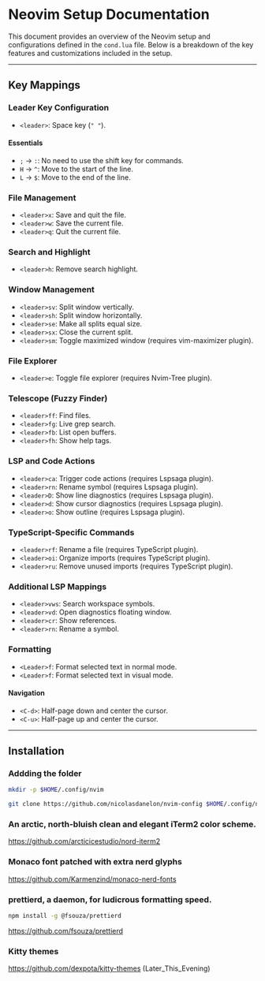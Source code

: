# Neovim Setup Documentation

This document provides an overview of the Neovim setup and configurations defined in the `cond.lua` file. Below is a breakdown of the key features and customizations included in the setup.

---

## Key Mappings

### Leader Key Configuration
- `<leader>`: Space key (`" "`).

#### Essentials
- `;` → `:`: No need to use the shift key for commands.
- `H` → `^`: Move to the start of the line.
- `L` → `$`: Move to the end of the line.

### File Management
- `<leader>x`: Save and quit the file.
- `<leader>w`: Save the current file.
- `<leader>q`: Quit the current file.

### Search and Highlight
- `<leader>h`: Remove search highlight.

### Window Management
- `<leader>sv`: Split window vertically.
- `<leader>sh`: Split window horizontally.
- `<leader>se`: Make all splits equal size.
- `<leader>sx`: Close the current split.
- `<leader>sm`: Toggle maximized window (requires vim-maximizer plugin).

### File Explorer
- `<leader>e`: Toggle file explorer (requires Nvim-Tree plugin).

### Telescope (Fuzzy Finder)
- `<leader>ff`: Find files.
- `<leader>fg`: Live grep search.
- `<leader>fb`: List open buffers.
- `<leader>fh`: Show help tags.

### LSP and Code Actions
- `<leader>ca`: Trigger code actions (requires Lspsaga plugin).
- `<leader>rn`: Rename symbol (requires Lspsaga plugin).
- `<leader>D`: Show line diagnostics (requires Lspsaga plugin).
- `<leader>d`: Show cursor diagnostics (requires Lspsaga plugin).
- `<leader>o`: Show outline (requires Lspsaga plugin).

### TypeScript-Specific Commands
- `<leader>rf`: Rename a file (requires TypeScript plugin).
- `<leader>oi`: Organize imports (requires TypeScript plugin).
- `<leader>ru`: Remove unused imports (requires TypeScript plugin).

### Additional LSP Mappings
- `<leader>vws`: Search workspace symbols.
- `<leader>vd`: Open diagnostics floating window.
- `<leader>cr`: Show references.
- `<leader>rn`: Rename a symbol.

### Formatting
- `<Leader>f`: Format selected text in normal mode.
- `<Leader>f`: Format selected text in visual mode.

#### Navigation
- `<C-d>`: Half-page down and center the cursor.
- `<C-u>`: Half-page up and center the cursor.

---

## Installation

### Addding the folder
```bash
mkdir -p $HOME/.config/nvim
```

```bash
git clone https://github.com/nicolasdanelon/nvim-config $HOME/.config/nvim
```

### An arctic, north-bluish clean and elegant iTerm2 color scheme.

https://github.com/arcticicestudio/nord-iterm2

### Monaco font patched with extra nerd glyphs

https://github.com/Karmenzind/monaco-nerd-fonts

### prettierd, a daemon, for ludicrous formatting speed.

```bash
npm install -g @fsouza/prettierd
```

https://github.com/fsouza/prettierd

### Kitty themes
https://github.com/dexpota/kitty-themes (Later_This_Evening)
